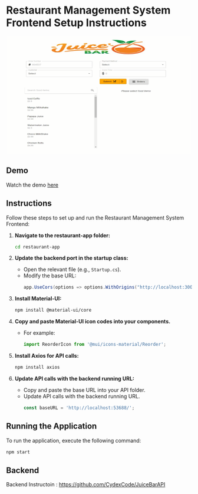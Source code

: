 # Restaurant Management System Frontend Setup Instructions

<p align="center">
  <img src="Application.png" width="500" height="320" />
</p>

## Demo
Watch the demo [here](https://youtu.be/F4qPKMhbDEw?si=T_UvjkeXKWgeqLOw)

## Instructions
Follow these steps to set up and run the Restaurant Management System Frontend:


1. **Navigate to the restaurant-app folder:**
    ```bash
    cd restaurant-app
    ```

2. **Update the backend port in the startup class:**
    - Open the relevant file (e.g., `Startup.cs`).
    - Modify the base URL:
      ```csharp
      app.UseCors(options => options.WithOrigins("http://localhost:3000"));
      ```

3. **Install Material-UI:**
    ```bash
    npm install @material-ui/core
    ```

4. **Copy and paste Material-UI icon codes into your components.**
    - For example:
      ```javascript
      import ReorderIcon from '@mui/icons-material/Reorder';
      ```

5. **Install Axios for API calls:**
    ```bash
    npm install axios
    ```

6. **Update API calls with the backend running URL:**
    - Copy and paste the base URL into your API folder.
    - Update API calls with the backend running URL.
      ```javascript
      const baseURL = 'http://localhost:53688/';
      ```

## Running the Application

To run the application, execute the following command:
```bash
npm start 
  ```

## Backend
Backend Instructoin : https://github.com/CydexCode/JuiceBarAPI

